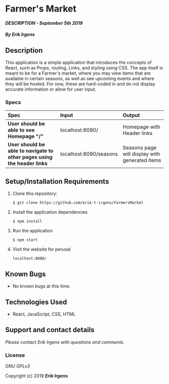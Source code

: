 # Farmer's Market

#### _DESCRIPTION - September 5th 2019_

#### _By **Erik Irgens**_

## Description

This application is a simple application that introduces the concepts of React, such as Props, routing, Links, and styling using CSS. The app itself is meant to be for a Farmer's market, where you may view items that are available in certain seasons, as well as see upcoming events and where they will be hosted. For now, these are hard-coded in and do not display accurate information or allow for user input.

### Specs
| Spec | Input | Output |
| :-------------     | :------------- | :------------- |
| **User should be able to see Homepage "/"** | localhost:8080/ | Homepage with Header links  |
| **User should be able to navigate to other pages using the header links** | localhost:8080/seasons | Seasons page will display with generated items  |

## Setup/Installation Requirements

1. Clone this repository:
    ```
    $ git clone https://github.com/erik-t-irgens/FarmersMarket
    ```
2. Install the application dependencies
    ```
    $ npm install
    ```
3. Run the application
    ```
    $ npm start
    ```
4. Visit the website for perusal
    ```
    localhost:8080/
    ```

## Known Bugs
* No known bugs at this time.

## Technologies Used
* React, JavaScript, CSS, HTML

## Support and contact details

_Please contact Erik Irgens with questions and comments._

### License

*GNU GPLv3*

Copyright (c) 2019 **_Erik Irgens_**
